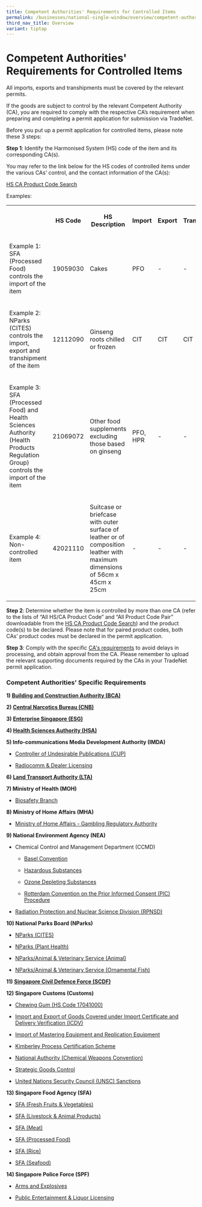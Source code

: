 ```yaml
---
title: Competent Authorities' Requirements for Controlled Items
permalink: /businesses/national-single-window/overview/competent-authorities-requirements/
third_nav_title: Overview
variant: tiptap
---
```

<h1>Competent Authorities' Requirements for Controlled Items</h1>
<p>All imports, exports and transhipments must be covered by the relevant
permits.</p>
<p>If the goods are subject to control by the relevant Competent Authority
(CA), you are required to comply with the respective CA’s requirement when
preparing and completing a permit application for submission via TradeNet.</p>
<p>Before you put up a permit application for controlled items, please note
these 3 steps:</p>
<p><strong>Step 1</strong>: Identify the Harmonised System (HS) code of the
item and its corresponding CA(s).</p>
<p>You may refer to the link below for the HS codes of controlled items under
the various CAs’ control, and the contact information of the CA(s):</p>
<p><a href="https://www.tradenet.gov.sg/tradenet/portlets/search/searchHSCA/searchInitHSCA.do" rel="noopener noreferrer nofollow" target="_blank">HS CA Product Code Search</a>
</p>
<p>Examples:</p>
<table>
<tbody>
<tr>
<th rowspan="1" colspan="1">
<p></p>
</th>
<th rowspan="1" colspan="1">
<p>HS Code</p>
</th>
<th rowspan="1" colspan="1">
<p>HS Description</p>
</th>
<th rowspan="1" colspan="1">
<p>Import</p>
</th>
<th rowspan="1" colspan="1">
<p>Export</p>
</th>
<th rowspan="1" colspan="1">
<p>Transhipment</p>
</th>
</tr>
<tr>
<td rowspan="1" colspan="1">
<p>Example 1: SFA (Processed Food) controls the import of the item</p>
</td>
<td rowspan="1" colspan="1">
<p>19059030</p>
</td>
<td rowspan="1" colspan="1">
<p>Cakes</p>
</td>
<td rowspan="1" colspan="1">
<p>PFO</p>
</td>
<td rowspan="1" colspan="1">
<p>-</p>
</td>
<td rowspan="1" colspan="1">
<p>-</p>
</td>
</tr>
<tr>
<td rowspan="1" colspan="1">
<p>Example 2: NParks (CITES) controls the import, export and transhipment
of the item</p>
</td>
<td rowspan="1" colspan="1">
<p>12112090</p>
</td>
<td rowspan="1" colspan="1">
<p>Ginseng roots chilled or frozen</p>
</td>
<td rowspan="1" colspan="1">
<p>CIT</p>
</td>
<td rowspan="1" colspan="1">
<p>CIT</p>
</td>
<td rowspan="1" colspan="1">
<p>CIT</p>
</td>
</tr>
<tr>
<td rowspan="1" colspan="1">
<p>Example 3: SFA (Processed Food) and Health Sciences Authority (Health
Products Regulation Group) controls the import of the item</p>
</td>
<td rowspan="1" colspan="1">
<p>21069072</p>
</td>
<td rowspan="1" colspan="1">
<p>Other food supplements excluding those based on ginseng</p>
</td>
<td rowspan="1" colspan="1">
<p>PFO, HPR</p>
</td>
<td rowspan="1" colspan="1">
<p>-</p>
</td>
<td rowspan="1" colspan="1">
<p>-</p>
</td>
</tr>
<tr>
<td rowspan="1" colspan="1">
<p>Example 4: Non-controlled item</p>
</td>
<td rowspan="1" colspan="1">
<p>42021110</p>
</td>
<td rowspan="1" colspan="1">
<p>Suitcase or briefcase with outer surface of leather or of composition
leather with maximum dimensions of 56cm x 45cm x 25cm</p>
</td>
<td rowspan="1" colspan="1">
<p>-</p>
</td>
<td rowspan="1" colspan="1">
<p>-</p>
</td>
<td rowspan="1" colspan="1">
<p>-</p>
</td>
</tr>
</tbody>
</table>
<p></p>
<p><strong>Step 2</strong>: Determine whether the item is controlled by more
than one CA (refer to the lists of “All HS/CA Product Code” and “All Product
Code Pair” downloadable from the <a href="https://www.tradenet.gov.sg/tradenet/portlets/search/searchHSCA/searchInitHSCA.do" rel="noopener noreferrer nofollow" target="_blank">HS CA Product Code Search</a>)
and the product code(s) to be declared. Please note that for paired product
codes, both CAs’ product codes must be declared in the permit application.</p>
<p><strong>Step 3</strong>: Comply with the specific <a href="https://www.customs.gov.sg/files/businesses/psb/tn%20team/annex-d-competent-authorities-requirements.pdf" rel="noopener noreferrer nofollow" target="_blank">CA's requirements</a> to
avoid delays in processing, and obtain approval from the CA. Please remember
to upload the relevant supporting documents required by the CAs in your
TradeNet permit application.</p>
<h3>Competent Authorities' Specific Requirements</h3>
<p><strong>1) <a href="/businesses/national-single-window/tradenet/competent-authorities-requirements/bca" rel="noopener noreferrer nofollow" target="_blank">Building and Construction Authority (BCA)</a></strong>
</p>
<p><strong>2) <a href="/businesses/national-single-window/tradenet/competent-authorities-requirements/cnb" rel="noopener noreferrer nofollow" target="_blank">Central Narcotics Bureau (CNB)</a></strong>
</p>
<p><strong>3) <a href="/businesses/national-single-window/tradenet/competent-authorities-requirements/esg-rubber" rel="noopener noreferrer nofollow" target="_blank">Enterprise Singapore (ESG)</a></strong>
</p>
<p><strong>4) <a href="/businesses/national-single-window/tradenet/competent-authorities-requirements/hsa" rel="noopener noreferrer nofollow" target="_blank">Health Sciences Authority (HSA)</a></strong>
</p>
<p><strong>5) Info-communications Media Development Authority (IMDA)</strong>
</p>
<ul data-tight="true" class="tight">
<li>
<p><a href="/businesses/national-single-window/tradenet/competent-authorities-requirements/imda-cup" rel="noopener noreferrer nofollow" target="_blank">Controller of Undesirable Publications (CUP)</a>
</p>
</li>
<li>
<p><a href="/businesses/national-single-window/tradenet/competent-authorities-requirements/imda-radiocomm-and-dealer-licensing" rel="noopener noreferrer nofollow" target="_blank">Radiocomm &amp; Dealer Licensing</a>
</p>
</li>
</ul>
<p><strong>6) <a href="/businesses/national-single-window/tradenet/competent-authorities-requirements/lta/" rel="noopener noreferrer nofollow" target="_blank">Land Transport Authority (LTA)</a></strong>
</p>
<p><strong>7) Ministry of Health (MOH)</strong>
</p>
<ul data-tight="true" class="tight">
<li>
<p><a href="/businesses/national-single-window/tradenet/competent-authorities-requirements/ministry-of-health" rel="noopener noreferrer nofollow" target="_blank">Biosafety Branch</a>
</p>
</li>
</ul>
<p><strong>8) Ministry of Home Affairs (MHA)</strong>
</p>
<ul data-tight="true" class="tight">
<li>
<p><a href="/businesses/national-single-window/tradenet/competent-authorities-requirements/mha-gambling-regulatory-authority" rel="noopener noreferrer nofollow" target="_blank">Ministry of Home Affairs - Gambling Regulatory Authority</a>
</p>
</li>
</ul>
<p><strong>9) National Environment Agency (NEA)</strong>
</p>
<ul>
<li>
<p>Chemical Control and Management Department (CCMD)</p>
<ul data-tight="true" class="tight">
<li>
<p><a href="/businesses/national-single-window/tradenet/competent-authorities-requirements/basel-convention" rel="noopener noreferrer nofollow" target="_blank">Basel Convention</a>
</p>
</li>
<li>
<p><a href="/businesses/national-single-window/tradenet/competent-authorities-requirements/hazardous-substances" rel="noopener noreferrer nofollow" target="_blank">Hazardous Substances</a>
</p>
</li>
<li>
<p><a href="/businesses/national-single-window/tradenet/competent-authorities-requirements/national-environment-agency--chemical-control-and-management-department-ozone-depleting-substances" rel="noopener noreferrer nofollow" target="_blank">Ozone Depleting Substances</a>
</p>
</li>
<li>
<p><a href="/businesses/national-single-window/tradenet/competent-authorities-requirements/national-environment-agency--chemical-control-and-management-department-rotterdam-convention-pic-procedure" rel="noopener noreferrer nofollow" target="_blank">Rotterdam Convention on the Prior Informed Consent (PIC) Procedure</a>
</p>
</li>
</ul>
</li>
<li>
<p><a href="/businesses/national-single-window/tradenet/competent-authorities-requirements/national-environment-agency/radiation-protection-and-nuclear-science-division-rpnsd" rel="noopener noreferrer nofollow" target="_blank">Radiation Protection and Nuclear Science Division (RPNSD)</a>
</p>
</li>
</ul>
<p><strong>10) National Parks Board (NParks)</strong>
</p>
<ul data-tight="true" class="tight">
<li>
<p><a href="/businesses/national-single-window/tradenet/competent-authorities-requirements/nparks-cites" rel="noopener noreferrer nofollow" target="_blank">NParks (CITES)</a>
</p>
</li>
<li>
<p><a href="/businesses/national-single-window/tradenet/competent-authorities-requirements/nparks-planthealth" rel="noopener noreferrer nofollow" target="_blank">NParks (Plant Health)</a>
</p>
</li>
<li>
<p><a href="/businesses/national-single-window/tradenet/competent-authorities-requirements/avs-animals" rel="noopener noreferrer nofollow" target="_blank">NParks/Animal &amp; Veterinary Service (Animal)</a>
</p>
</li>
<li>
<p><a href="/businesses/national-single-window/tradenet/competent-authorities-requirements/avs-fish" rel="noopener noreferrer nofollow" target="_blank">NParks/Animal &amp; Veterinary Service (Ornamental Fish)</a>
</p>
</li>
</ul>
<p><strong>11) <a href="/businesses/national-single-window/tradenet/competent-authorities-requirements/scdf" rel="noopener noreferrer nofollow" target="_blank">Singapore Civil Defence Force (SCDF)</a></strong>
</p>
<p><strong>12) Singapore Customs (Customs)</strong>
</p>
<ul data-tight="true" class="tight">
<li>
<p><a href="/businesses/national-single-window/tradenet/competent-authorities-requirements/chewing-gum" rel="noopener noreferrer nofollow" target="_blank">Chewing Gum (HS Code 17041000)</a>
</p>
</li>
<li>
<p><a href="/businesses/national-single-window/tradenet/competent-authorities-requirements/icdv" rel="noopener noreferrer nofollow" target="_blank">Import and Export of Goods Covered under Import Certificate and Delivery Verification (ICDV)</a>
</p>
</li>
<li>
<p><a href="/businesses/national-single-window/tradenet/competent-authorities-requirements/singapore-customs---import-of-mastering-equipment-and-replication-equipment" rel="noopener noreferrer nofollow" target="_blank">Import of Mastering Equipment and Replication Equipment</a>
</p>
</li>
<li>
<p><a href="/businesses/national-single-window/tradenet/competent-authorities-requirements/singapore-customs---kimberley-process-certification-scheme" rel="noopener noreferrer nofollow" target="_blank">Kimberley Process Certification Scheme</a>
</p>
</li>
<li>
<p><a href="/businesses/chemical-weapons-convention/controlled-chemicals" rel="noopener noreferrer nofollow" target="_blank">National Authority (Chemical Weapons Convention)</a>
</p>
</li>
<li>
<p><a href="/businesses/strategic-goods-control/overview" rel="noopener noreferrer nofollow" target="_blank">Strategic Goods Control</a>
</p>
</li>
<li>
<p><a href="/businesses/united-nations-security-council-sanctions/" rel="noopener noreferrer nofollow" target="_blank">United Nations Security Council (UNSC) Sanctions</a>
</p>
</li>
</ul>
<p><strong>13) Singapore Food Agency (SFA)</strong>
</p>
<ul data-tight="true" class="tight">
<li>
<p><a href="/businesses/national-single-window/tradenet/competent-authorities-requirements/sfa-fruits-and-vegetables" rel="noopener noreferrer nofollow" target="_blank">SFA (Fresh Fruits &amp; Vegetables)</a>
</p>
</li>
<li>
<p><a href="/businesses/national-single-window/tradenet/competent-authorities-requirements/sfa-livestocks" rel="noopener noreferrer nofollow" target="_blank">SFA (Livestock &amp; Animal Products)</a>
</p>
</li>
<li>
<p><a href="/businesses/national-single-window/tradenet/competent-authorities-requirements/sfa-meat" rel="noopener noreferrer nofollow" target="_blank">SFA (Meat)</a>
</p>
</li>
<li>
<p><a href="/businesses/national-single-window/tradenet/competent-authorities-requirements/sfa-processed-food" rel="noopener noreferrer nofollow" target="_blank">SFA (Processed Food)</a>
</p>
</li>
<li>
<p><a href="/businesses/national-single-window/tradenet/competent-authorities-requirements/SFA-Rice" rel="noopener noreferrer nofollow" target="_blank">SFA (Rice)</a>
</p>
</li>
<li>
<p><a href="/businesses/national-single-window/tradenet/competent-authorities-requirements/sfa-seafood" rel="noopener noreferrer nofollow" target="_blank">SFA (Seafood)</a>
</p>
</li>
</ul>
<p><strong>14) Singapore Police Force (SPF)</strong>
</p>
<ul data-tight="true" class="tight">
<li>
<p><a href="/businesses/national-single-window/tradenet/competent-authorities-requirements/spf-arms-and-explosives" rel="noopener noreferrer nofollow" target="_blank">Arms and Explosives</a>
</p>
</li>
<li>
<p><a href="/businesses/national-single-window/tradenet/competent-authorities-requirements/spf-public-entertainment-liquor-licensing" rel="noopener noreferrer nofollow" target="_blank">Public Entertainment &amp; Liquor Licensing</a>
</p>
</li>
</ul>
<p></p>